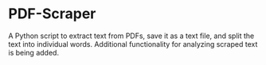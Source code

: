 # PDF-Scraper
A Python script to extract text from PDFs, save it as a text file, and split the text into individual words. Additional functionality for analyzing scraped text is being added. 
